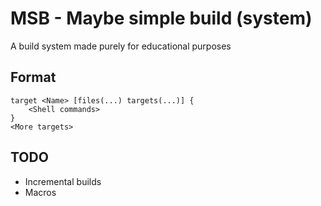 # MSB - Maybe simple build (system)
A build system made purely for educational purposes


## Format
```msb
target <Name> [files(...) targets(...)] {
    <Shell commands>
}
<More targets>
```

## TODO
 - Incremental builds
 - Macros
